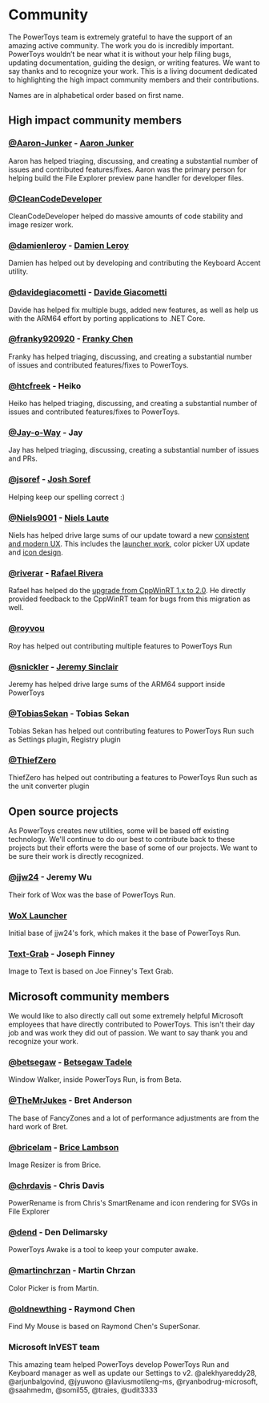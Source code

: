 # Community

The PowerToys team is extremely grateful to have the support of an amazing active community.  The work you do is incredibly important.  PowerToys wouldn’t be near what it is without your help filing bugs, updating documentation, guiding the design, or writing features.  We want to say thanks and to recognize your work.  This is a living document dedicated to highlighting the high impact community members and their contributions.

Names are in alphabetical order based on first name.

## High impact community members

### [@Aaron-Junker](https://github.com/Aaron-Junker) - [Aaron Junker](https://aaron-junker.github.io)
Aaron has helped triaging, discussing, and creating a substantial number of issues and contributed features/fixes. Aaron was the primary person for helping build the File Explorer preview pane handler for developer files.

### [@CleanCodeDeveloper](https://github.com/CleanCodeDeveloper)
CleanCodeDeveloper helped do massive amounts of code stability and image resizer work.

### [@damienleroy](https://github.com/damienleroy) - [Damien Leroy](https://www.linkedin.com/in/damien-leroy-b2734416a/)
Damien has helped out by developing and contributing the Keyboard Accent utility.

### [@davidegiacometti](https://github.com/davidegiacometti) - [Davide Giacometti](https://www.linkedin.com/in/davidegiacometti/)
Davide has helped fix multiple bugs, added new features, as well as help us with the ARM64 effort by porting applications to .NET Core.

### [@franky920920](https://github.com/franky920920) - [Franky Chen](https://frankychen.net)
Franky has helped triaging, discussing, and creating a substantial number of issues and contributed features/fixes to PowerToys.

### [@htcfreek](https://github.com/htcfreek) - Heiko
Heiko has helped triaging, discussing, and creating a substantial number of issues and contributed features/fixes to PowerToys.

### [@Jay-o-Way](https://github.com/Jay-o-Way) - Jay
Jay has helped triaging, discussing, creating a substantial number of issues and PRs.

### [@jsoref](https://github.com/jsoref) - [Josh Soref](https://check-spelling.dev/)
Helping keep our spelling correct :)

### [@Niels9001](https://github.com/niels9001/) - [Niels Laute](https://nielslaute.com/)

Niels has helped drive large sums of our update toward a new [consistent and modern UX](https://github.com/microsoft/PowerToys/issues/891). This includes the [launcher work](https://github.com/microsoft/PowerToys/issues/44), color picker UX update and [icon design](https://github.com/microsoft/PowerToys/issues/1118).

### [@riverar](https://github.com/riverar) - [Rafael Rivera](https://withinrafael.com/)

Rafael has helped do the [upgrade from CppWinRT 1.x to 2.0](https://github.com/microsoft/PowerToys/issues/1907).  He directly provided feedback to the CppWinRT team for bugs from this migration as well.

### [@royvou](https://github.com/royvou)
Roy has helped out contributing multiple features to PowerToys Run

### [@snickler](https://github.com/snickler) - [Jeremy Sinclair](http://sinclairinat0r.com)
Jeremy has helped drive large sums of the ARM64 support inside PowerToys

### [@TobiasSekan](https://github.com/TobiasSekan) - Tobias Sekan
Tobias Sekan has helped out contributing features to PowerToys Run such as Settings plugin, Registry plugin

### [@ThiefZero](https://github.com/ThiefZero)
ThiefZero has helped out contributing a features to PowerToys Run such as the unit converter plugin

## Open source projects

As PowerToys creates new utilities, some will be based off existing technology. We'll continue to do our best to contribute back to these projects but their efforts were the base of some of our projects. We want to be sure their work is directly recognized.

### [@jjw24](https://github.com/jjw24/) - Jeremy Wu

Their fork of Wox was the base of PowerToys Run.

### [WoX Launcher](https://github.com/Wox-launcher/Wox/)

Initial base of jjw24's fork, which makes it the base of PowerToys Run.

### [Text-Grab](https://github.com/TheJoeFin/Text-Grab) - Joseph Finney
Image to Text is based on Joe Finney's Text Grab.

## Microsoft community members

We would like to also directly call out some extremely helpful Microsoft employees that have directly contributed to PowerToys. This isn't their day job and was work they did out of passion. We want to say thank you and recognize your work.

### [@betsegaw](https://github.com/betsegaw/) - [Betsegaw Tadele](http://www.dreamsofameaningfullife.com/)

Window Walker, inside PowerToys Run, is from Beta.  

### [@TheMrJukes](https://github.com/TheMrJukes/) - Bret Anderson

The base of FancyZones and a lot of performance adjustments are from the hard work of Bret.

### [@bricelam](https://github.com/bricelam/) - [Brice Lambson](https://bricelam.net/)

Image Resizer is from Brice.

### [@chrdavis](https://github.com/chrdavis/) - Chris Davis

PowerRename is from Chris's SmartRename and icon rendering for SVGs in File Explorer

### [@dend](https://github.com/dend/) - Den Delimarsky

PowerToys Awake is a tool to keep your computer awake.

### [@martinchrzan](https://github.com/martinchrzan/) - Martin Chrzan

Color Picker is from Martin.

### [@oldnewthing](https://github.com/oldnewthing) - Raymond Chen

Find My Mouse is based on Raymond Chen's SuperSonar.

### Microsoft InVEST team

This amazing team helped PowerToys develop PowerToys Run and Keyboard manager as well as update our Settings to v2.  @alekhyareddy28, @arjunbalgovind, @jyuwono @laviusmotileng-ms, @ryanbodrug-microsoft, @saahmedm, @somil55, @traies, @udit3333
